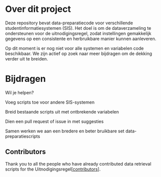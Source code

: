 # Over dit project
Deze repository bevat data-preparatiecode voor verschillende studentinformatiesystemen (SIS). Het doel is om de dataverzameling te ondersteunen voor de uitnodigingsregel, zodat instellingen gemakkelijk gegevens op een consistente en herbruikbare manier kunnen aanleveren.

Op dit moment is er nog niet voor alle systemen en variabelen code beschikbaar.
We zijn actief op zoek naar meer bijdragen om de dekking verder uit te breiden.

# Bijdragen

Wil je helpen?

Voeg scripts toe voor andere SIS-systemen

Breid bestaande scripts uit met ontbrekende variabelen

Dien een pull request of issue in met suggesties

Samen werken we aan een bredere en beter bruikbare set data-preparatiescripts

## Contributors
Thank you to all the people who have already contributed data retrieval scripts for the Uitnodigingsregel[[contributors](https://github.com/cedanl/Uitnodigingsregel_datapreparatie/graphs/contributors)].
